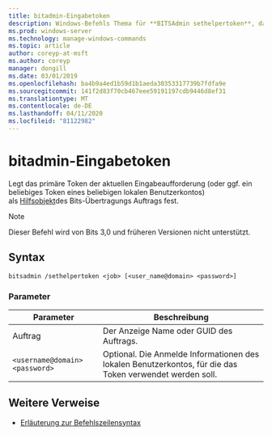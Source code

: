 ```yaml
---
title: bitadmin-Eingabetoken
description: Windows-Befehls Thema für **BITSAdmin sethelpertoken**, das das primäre Token der aktuellen Eingabeaufforderung (oder ggf. ein beliebiges Token des lokalen Benutzerkontos) als Hilfsobjekt für Bits-Übertragungs Aufträge festlegt.
ms.prod: windows-server
ms.technology: manage-windows-commands
ms.topic: article
author: coreyp-at-msft
ms.author: coreyp
manager: dongill
ms.date: 03/01/2019
ms.openlocfilehash: ba4b9a4ed1b59d1b1aeda30353317739b7fdfa9e
ms.sourcegitcommit: 141f2d83f70cb467eee59191197cdb9446d8ef31
ms.translationtype: MT
ms.contentlocale: de-DE
ms.lasthandoff: 04/11/2020
ms.locfileid: "81122982"
---
```

# <a name="bitsadmin-sethelpertoken"></a>bitadmin-Eingabetoken

Legt das primäre Token der aktuellen Eingabeaufforderung (oder ggf. ein beliebiges Token eines beliebigen lokalen Benutzerkontos) als [Hilfsobjekt](https://docs.microsoft.com/windows/win32/bits/helper-tokens-for-bits-transfer-jobs)des Bits-Übertragungs Auftrags fest.

> [!NOTE]
> Dieser Befehl wird von Bits 3,0 und früheren Versionen nicht unterstützt.

## <a name="syntax"></a>Syntax

```
bitsadmin /sethelpertoken <job> [<user_name@domain> <password>]
```

### <a name="parameters"></a>Parameter

| Parameter | Beschreibung |
| --------- | ----------- |
| Auftrag | Der Anzeige Name oder GUID des Auftrags. |
| `<username@domain>` `<password>` | Optional. Die Anmelde Informationen des lokalen Benutzerkontos, für die das Token verwendet werden soll. |

## <a name="additional-references"></a>Weitere Verweise

- [Erläuterung zur Befehlszeilensyntax](command-line-syntax-key.md)
